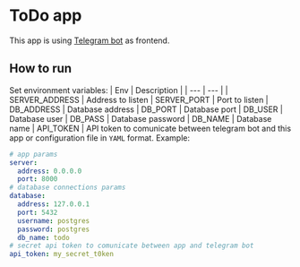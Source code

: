 # ToDo app
This app is using [Telegram bot](https://github.com/artem-shestakov/ToDo-Telegram) as frontend.

## How to run
Set environment variables:
| Env | Description |
| --- | --- |
| SERVER_ADDRESS | Address to listen
| SERVER_PORT | Port to listen
| DB_ADDRESS | Database address
| DB_PORT | Database port
| DB_USER | Database user
| DB_PASS | Database password
| DB_NAME | Database name
| API_TOKEN |  API token to comunicate between telegram bot and this app
or configuration file in `YAML` format. Example:
```yaml
# app params
server:
  address: 0.0.0.0
  port: 8000
# database connections params
database:
  address: 127.0.0.1
  port: 5432
  username: postgres
  password: postgres
  db_name: todo
# secret api token to comunicate between app and telegram bot
api_token: my_secret_t0ken
```